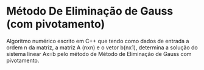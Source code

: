 # Método De Eliminação de Gauss (com pivotamento)

Algoritmo numérico escrito em C++ que tendo como dados de entrada a ordem n da matriz, a matriz A (nxn) e o vetor b(nx1), determina a solução do sistema linear Ax=b pelo método de Método de Eliminação de Gauss com pivotamento.
